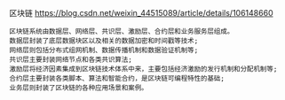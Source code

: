 区块链
    https://blog.csdn.net/weixin_44515089/article/details/106148660

    区块链系统由数据层、网络层、共识层、激励层、合约层和业务服务层组成。
    数据层封装了底层数据块区以及相关的数据加密和时间戳等技术;
    网络层则包括分布式组网机制、数据传播机制和数据验证机制等;
    共识层主要封装网络节点和各类共识算法;
    激励层将经济因素集成到区块链技术体系中来，主要包括经济激励的发行机制和分配机制等;
    合约层主要封装各类脚本、算法和智能合约，是区块链可编程特性的基础;
    业务层则封装了区块链的各种应用场景和案例。